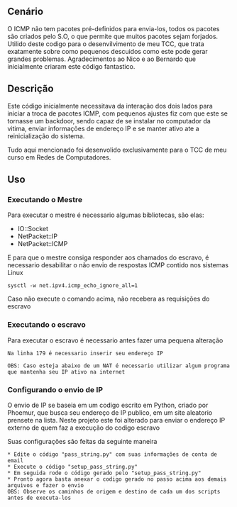 ## Cenário

O ICMP não tem pacotes pré-definidos para envia-los, todos os pacotes são criados pelo S.O, o que permite que muitos pacotes sejam forjados. Utilido deste codigo para o desenvilvimento de meu TCC, que trata exatamente sobre como pequenos descuidos como este pode gerar grandes problemas.
Agradecimentos ao Nico e ao Bernardo que inicialmente criaram este código fantastico.

## Descrição

Este código inicialmente necessitava da interação dos dois lados para iniciar a troca de pacotes ICMP, com pequenos ajustes fiz com que este se tornasse um backdoor, sendo capaz de se instalar no computador da vitima, enviar informações de endereço IP e se manter ativo ate a reinicialização do sistema.

Tudo aqui mencionado foi desenvolido exclusivamente para o TCC de meu curso em Redes de Computadores.


## Uso

### Executando o Mestre

Para executar o mestre é necessario algumas bibliotecas, são elas:

* IO::Socket
* NetPacket::IP
* NetPacket::ICMP

E para que o mestre consiga responder aos chamados do escravo, é necessario desabilitar o não envio de respostas ICMP contido nos sistemas Linux

```
sysctl -w net.ipv4.icmp_echo_ignore_all=1
```

Caso não execute o comando acima, não recebera as requisições do escravo

### Executando o escravo

Para executar o escravo é necessario antes fazer uma pequena alteração

```
Na linha 179 é necessario inserir seu endereço IP

OBS: Caso esteja abaixo de um NAT é necessario utilizar algum programa que mantenha seu IP ativo na internet
```

### Configurando o envio de IP

O envio de IP se baseia em um codigo escrito em Python, criado por Phoemur, que busca seu endereço de IP publico, em um site aleatorio prensete na lista.
Neste projeto este foi alterado para enviar o endereço IP externo de quem faz a execução do codigo escravo

Suas configurações são feitas da seguinte maneira 

```
* Edite o código "pass_string.py" com suas informações de conta de email
* Execute o código "setup_pass_string.py"
* Em seguida rode o código gerado pelo "setup_pass_string.py"
* Pronto agora basta anexar o codigo gerado no passo acima aos demais arquivos e fazer o envio
OBS: Observe os caminhos de origem e destino de cada um dos scripts antes de executa-los
```
